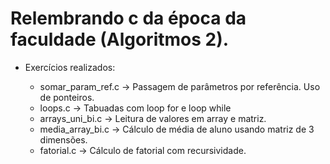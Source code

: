 # Relembrando c da época da faculdade (Algoritmos 2).

- Exercícios realizados: 

    - somar_param_ref.c -> Passagem de parâmetros por referência. Uso de ponteiros.
    - loops.c -> Tabuadas com loop for e loop while
    - arrays_uni_bi.c -> Leitura de valores em array e matriz.
    - media_array_bi.c -> Cálculo de média de aluno usando matriz de 3 dimensões. 
    - fatorial.c -> Cálculo de fatorial com recursividade.

